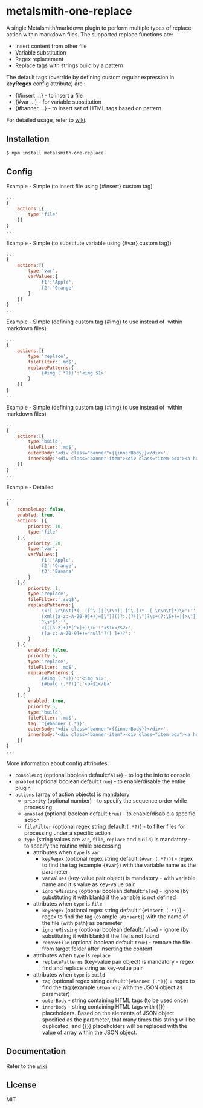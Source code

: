 # metalsmith-one-replace

A single Metalsmith/markdown plugin to perform multiple types of replace action within markdown files. The supported replace functions are:

* Insert content from other file
* Variable substitution
* Regex replacement
* Replace tags with strings build by a pattern

The default tags (override by defining custom regular expression in **keyRegex** config attribute) are :

* {#insert ...} - to insert a file
* {#var ...} - for variable substitution
* {#banner ...} - to insert set of HTML tags based on pattern

For detailed usage, refer to [wiki](https://github.com/GrapeCity/metalsmith-one-replace/wiki).

## Installation
```bash
$ npm install metalsmith-one-replace
```

## Config

Example - Simple (to insert file using {#insert} custom tag)
```js
...
{
    actions:[{
        type:'file'
    }]
}
...
```

Example - Simple (to substitute variable using {#var} custom tag})
```js
...
{
    actions:[{
        type:'var',
        varValues:{
            'f1':'Apple',
            'f2':'Orange'
        }
    }]
}
...
```

Example - Simple (defining custom tag {#img} to use instead of <img> within markdown files)
```js
...
{
    actions:[{
        type:'replace',
        fileFilter:'.md$',
        replacePatterns:{
            '{#img (.*?)}':'<img $1>'
        }
    }]
}
...
```

Example - Simple (defining custom tag {#img} to use instead of <img> within markdown files)
```js
...
{
    actions:[{
        type:'build',
        fileFilter:'.md$',
        outerBody:'<div class="banner">{{innerBody}}</div>',
        innerBody:'<div class="banner-item"><div class="item-box"><a href="{{1}}"><div class="item-box-image"><img src="{{2}}"></div><div class="item-box-title">{{0}}</div><div class="item-box-desc">{{3}}</div></a></div></div>'
    }]
}
...
```

Example - Detailed
```js
...
{
    consoleLog: false,
    enabled: true,
    actions: [{
        priority: 10,
        type:'file'
    },{
        priority: 20,
        type:'var',
        varValues:{
            'f1':'Apple',
            'f2':'Orange',
            'f3':'Banana'
        }
    },{
        priority: 1,
        type:'replace',
        fileFilter:'.svg$',
        replacePatterns:{
            '\<![ \r\n\t]*(--([^\-]|[\r\n]|-[^\-])*--[ \r\n\t]*)\>':'',
            '(xml([a-z:-A-Z0-9]+))=[\"]?((?:.(?![\"]?\s+(?:\S+)=|[>\"]))+.)[\"]?([ ]+)?':'',
            '^\s*$':'',
            '<(([a-z]+)*[^>]+)\/>':'<$1></$2>',
            '([a-z:-A-Z0-9]+)="null"?([ ]+)?':''
        }
    },{
        enabled: false,
        priority:5,
        type:'replace',
        fileFilter:'.md$',
        replacePatterns:{
            '{#img (.*?)}':'<img $1>',
            '{#bold (.*?)}':'<b>$1</b>'
        }
    },{
        enabled: true,
        priority:5,
        type:'build',
        fileFilter:'.md$',
        tag:'^{#banner (.*)}',
        outerBody:'<div class="banner">{{innerBody}}</div>',
        innerBody:'<div class="banner-item"><div class="item-box"><a href="{{1}}"><div class="item-box-image"><img src="{{2}}"></div><div class="item-box-title">{{0}}</div><div class="item-box-desc">{{3}}</div></a></div></div>'
    }]
}
...
```

More information about config attributes:

* `consoleLog` (optional boolean default:`false`) - to log the info to console
* `enabled` (optional boolean default:`true`) - to enable/disable the entire plugin
* `actions` (array of action objects) is mandatory
  * `priority` (optional number) - to specify the sequence order while processing
  * `enabled` (optional boolean default:`true`) - to enable/disable a specific action
  * `fileFilter` (optional regex string default:`(.*?)`) - to filter files for processing under a specific action
  * `type` (string values are `var`, `file`, `replace` and `build`) is mandatory - to specify the routine while processing
    * attributes when `type` is `var`
      * `keyRegex` (optional regex string default:`{#var (.*?)}`) - regex to find the tag (example `{#var}`) with the variable name as the parameter
      * `varValues` (key-value pair object) is mandatory - with variable name and it's value as key-value pair
      * `ignoreMissing` (optional boolean default:`false`) - ignore (by substituting it with blank) if the variable is not defined
    * attributes when `type` is `file`
      * `keyRegex` (optional regex string default:`^{#insert (.*)}`) - regex to find the tag (example `{#insert}`) with the name of the file (with path) as parameter
      * `ignoreMissing` (optional boolean default:`false`) - ignore (by substituting it with blank) if the file is not found
      * `removeFile` (optional boolean default:`true`) - remove the file from target folder after inserting the content
    * attributes when `type` is `replace`
      * `replacePatterns` (key-value pair object) is mandatory - regex find and replace string as key-value pair
    * attributes when `type` is `build`
      * `tag` (optional regex string default:`^{#banner (.*)}`) = regex to find the tag (example `{#banner}` with the JSON object as parameter)
      * `outerBody` - string containing HTML tags (to be used once)
      * `innerBody` - string containing HTML tags with {{}} placeholders. Based on the elements of JSON object specified as the parameter, that many times this string will be duplicated, and {{}} placeholders will be replaced with the value of array within the JSON object.

## Documentation

Refer to the [wiki](https://github.com/GrapeCity/metalsmith-one-replace/wiki)

## License

MIT
